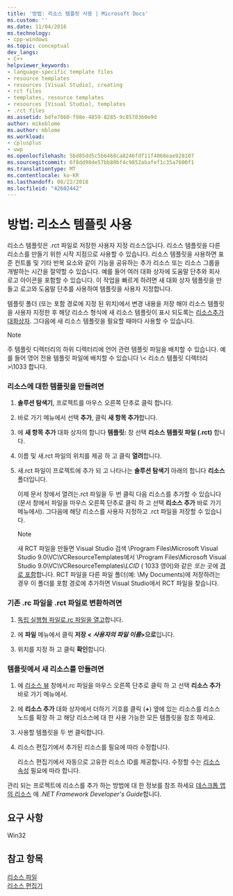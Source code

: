 ```yaml
---
title: '방법: 리소스 템플릿 사용 | Microsoft Docs'
ms.custom: ''
ms.date: 11/04/2016
ms.technology:
- cpp-windows
ms.topic: conceptual
dev_langs:
- C++
helpviewer_keywords:
- language-specific template files
- resource templates
- resources [Visual Studio], creating
- rct files
- templates, resource templates
- resources [Visual Studio], templates
- .rct files
ms.assetid: bdfe7060-f98e-4859-8285-9c8570360e9d
author: mikeblome
ms.author: mblome
ms.workload:
- cplusplus
- uwp
ms.openlocfilehash: 5bd85dd5c5b6468ca8246fdf11f4068eae928107
ms.sourcegitcommit: 6f8dd98de57bb80bf4c9852abafef1c35a7600f1
ms.translationtype: MT
ms.contentlocale: ko-KR
ms.lasthandoff: 08/22/2018
ms.locfileid: "42602442"
---
```

# <a name="how-to-use-resource-templates"></a>방법: 리소스 템플릿 사용

리소스 템플릿은 .rct 파일로 저장한 사용자 지정 리소스입니다. 리소스 템플릿을 다른 리소스를 만들기 위한 시작 지점으로 사용할 수 있습니다. 리소스 템플릿을 사용하면 표준 컨트롤 및 기타 반복 요소와 같이 기능을 공유하는 추가 리소스 또는 리소스 그룹을 개발하는 시간을 절약할 수 있습니다. 예를 들어 여러 대화 상자에 도움말 단추와 회사 로고 아이콘을 포함할 수 있습니다. 이 작업을 빠르게 하려면 새 대화 상자 템플릿을 만들고 로고와 도움말 단추를 사용하여 템플릿을 사용자 지정합니다.

템플릿 폴더 (또는 포함 경로에 지정 된 위치)에서 변경 내용을 저장 해야 리소스 템플릿을 사용자 지정한 후 해당 리소스 형식에 새 리소스 템플릿이 표시 되도록는 [리소스추가대화상자](../windows/add-resource-dialog-box.md). 그다음에 새 리소스 템플릿을 필요할 때마다 사용할 수 있습니다.

> [!NOTE]
> 주 템플릿 디렉터리의 하위 디렉터리에 언어 관련 템플릿 파일을 배치할 수 있습니다. 예를 들어 영어 전용 템플릿 파일에 배치할 수 있습니다 \\< 리소스 템플릿 디렉터리\>\1033 합니다.

### <a name="to-create-a-template-for-resources"></a>리소스에 대한 템플릿을 만들려면

1. **솔루션 탐색기**, 프로젝트를 마우스 오른쪽 단추로 클릭 합니다.

2. 바로 가기 메뉴에서 선택 **추가**, 클릭 **새 항목 추가**합니다.

3. 에 **새 항목 추가** 대화 상자의 합니다 **템플릿:** 창 선택 **리소스 템플릿 파일 (.rct)** 합니다.

4. 이름 및 새.rct 파일의 위치를 제공 하 고 클릭 **열려**합니다.

5. 새.rct 파일이 프로젝트에 추가 되 고 나타나는 **솔루션 탐색기** 아래의 합니다 **리소스** 폴더입니다.

   이제 문서 창에서 열려는.rct 파일을 두 번 클릭 다음 리소스를 추가할 수 있습니다 (문서 창에서 파일을 마우스 오른쪽 단추로 클릭 하 고 선택 **리소스 추가** 바로 가기 메뉴에서). 그다음에 해당 리소스를 사용자 지정하고 .rct 파일을 저장할 수 있습니다.

   > [!NOTE]
   > 새 RCT 파일을 만들면 Visual Studio 검색 \Program Files\Microsoft Visual Studio 9.0\VC\VCResourceTemplates에서 \Program Files\Microsoft Visual Studio 9.0\VC\VCResourceTemplates\\*LCID* ( 1033 영어)와 같은 *또는* 곳에 [경로 포함](../windows/how-to-specify-include-directories-for-resources.md)합니다. RCT 파일을 다른 파일 폴더(예: \My Documents)에 저장하려는 경우 이 폴더를 포함 경로에 추가하면 Visual Studio에서 RCT 파일을 찾습니다.

### <a name="to-convert-an-existing-rc-file-to-an-rct-file"></a>기존 .rc 파일을 .rct 파일로 변환하려면

1. [독립 실행형 파일로.rc 파일을 열고](../windows/how-to-open-a-resource-script-file-outside-of-a-project-standalone.md)합니다.

2. 에 **파일** 메뉴에서 클릭 **저장 \< *사용자의 파일 이름*>으로**입니다.

3. 위치를 지정 하 고 클릭 **확인**합니다.

### <a name="to-create-a-new-resource-from-a-template"></a>템플릿에서 새 리소스를 만들려면

1. 에 [리소스 뷰](../windows/resource-view-window.md) 창에서.rc 파일을 마우스 오른쪽 단추로 클릭 하 고 선택 **리소스 추가** 바로 가기 메뉴에서.

2. 에 **리소스 추가** 대화 상자에서 더하기 기호를 클릭 (**+**) 옆에 있는 리소스를 리소스 노드를 확장 하 고 해당 리소스에 대 한 사용 가능한 모든 템플릿을 참조 하세요.

3. 사용할 템플릿을 두 번 클릭합니다.

4. 리소스 편집기에서 추가된 리소스를 필요에 따라 수정합니다.

   리소스 편집기에서 자동으로 고유한 리소스 ID를 제공합니다. 수정할 수는 [리소스 속성](../windows/changing-the-properties-of-a-resource.md) 필요에 따라 합니다.

관리 되는 프로젝트에 리소스를 추가 하는 방법에 대 한 정보를 참조 하세요 [데스크톱 앱의 리소스](/dotnet/framework/resources/index) 에 *.NET Framework Developer's Guide*합니다.

## <a name="requirements"></a>요구 사항

Win32

## <a name="see-also"></a>참고 항목

[리소스 파일](../windows/resource-files-visual-studio.md)  
[리소스 편집기](../windows/resource-editors.md)